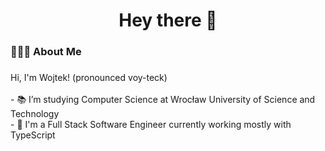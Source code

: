 <h1 align="center">Hey there 👋</h1>

###

<h3 align="left">👨🏻‍💻  About Me</h3>

###

<p align="left">Hi, I'm Wojtek! (pronounced voy-teck)<br><br>- 📚 I’m studying Computer Science at Wrocław University of Science and Technology<br>- 👾 I'm a Full Stack Software Engineer currently working mostly with TypeScript</p>

###
